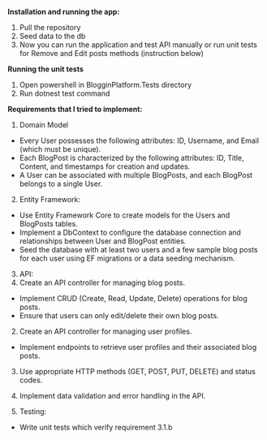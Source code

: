**Installation and running the app:**
1. Pull the repository
2. Seed data to the db
3. Now you can run the application and test API manually or run unit tests for Remove and Edit posts methods (instruction below)

**Running the unit tests** 
1. Open powershell in BlogginPlatform.Tests directory
2. Run dotnest test command

**Requirements that I tried to implement:**
1.	Domain Model
 - Every User possesses the following attributes: ID, Username, and Email (which must be unique).
 -  Each BlogPost is characterized by the following attributes: ID, Title, Content, and timestamps for creation and updates.
 -	A User can be associated with multiple BlogPosts, and each BlogPost belongs to a single User.

2. Entity Framework:
-	Use Entity Framework Core to create models for the Users and BlogPosts tables.
-	Implement a DbContext to configure the database connection and relationships between User and BlogPost entities.
-	Seed the database with at least two users and a few sample blog posts for each user using EF migrations or a data seeding mechanism.

3. API:
1.	Create an API controller for managing blog posts.
   -	Implement CRUD (Create, Read, Update, Delete) operations for blog posts.
   -	Ensure that users can only edit/delete their own blog posts.
2.	Create an API controller for managing user profiles.
  -	Implement endpoints to retrieve user profiles and their associated blog posts.
3.	Use appropriate HTTP methods (GET, POST, PUT, DELETE) and status codes.
4.	Implement data validation and error handling in the API.

4. Testing:
-	Write unit tests which verify requirement 3.1.b


